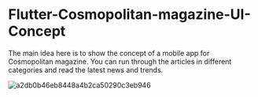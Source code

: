 # Flutter-Cosmopolitan-magazine-UI-Concept
The main idea here is to show the concept of a mobile app for Cosmopolitan magazine.  You can run through the articles in different categories and read the latest news and trends.

![a2db0b46eb8448a4b2ca50290c3eb946](https://user-images.githubusercontent.com/48721096/70391668-896d9f00-198c-11ea-96f8-549fd99b45d0.png)

